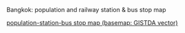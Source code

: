 Bangkok: population and railway station & bus stop map

<!-- <a href="https://hiro-maruyama.github.io/location-test/index.html">サンプル防災マップ</a>  -->

<a href="https://hiro-maruyama.github.io/geouse/pop-sta/index-gistda-pmt.html">population-station-bus stop map (basemap: GISTDA vector)</a>

